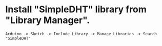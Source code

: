# Install "SimpleDHT" library from "Library Manager".
	Arduino -> Sketch -> Include Library -> Manage Libraries -> Search "SimpleDHT"

